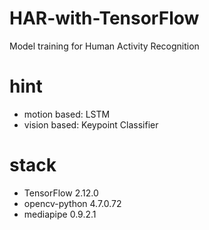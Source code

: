 # HAR-with-TensorFlow
Model training for Human Activity Recognition

# hint
- motion based: LSTM
- vision based: Keypoint Classifier

# stack
- TensorFlow 2.12.0
- opencv-python 4.7.0.72
- mediapipe 0.9.2.1
